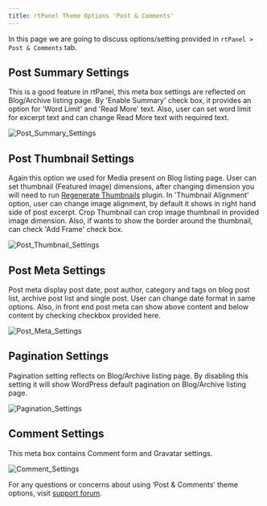 ```yaml
---
title: rtPanel Theme Options 'Post & Comments'
---
```


In this page we are going to discuss options/setting provided in `rtPanel > Post & Comments` tab.



## Post Summary Settings



This is a good feature in rtPanel, this meta box settings are reflected on Blog/Archive listing page. By 'Enable Summary' check box, it provides an option for 'Word Limit' and 'Read More' text. Also, user can set word limit for excerpt text and can change Read More text with required text.

![Post_Summary_Settings](https://rtcamp.com/wp-content/uploads/2014/02/Post_Summary_Settings.png)



## Post Thumbnail Settings



Again this option we used for Media present on Blog listing page. User can set thumbnail (Featured image) dimensions, after changing dimension you will need to run [Regenerate Thumbnails](http://wordpress.org/plugins/regenerate-thumbnails/) plugin. In 'Thumbnail Alignment' option, user can change image alignment, by default it shows in right hand side of post excerpt. Crop Thumbnail can crop image thumbnail in provided image dimension. Also, if wants to show the border around the thumbnail, can check 'Add Frame' check box.

![Post_Thumbnail_Settings](https://rtcamp.com/wp-content/uploads/2014/02/Post_Thumbnail_Settings.png)



## Post Meta Settings



Post meta display post date, post author, category and tags on blog post list, archive post list and single post. User can change date format in same options. Also, in front end post meta can show above content and below content by checking checkbox provided here.

![Post_Meta_Settings](https://rtcamp.com/wp-content/uploads/2014/02/Post_Meta_Settings.png)



## Pagination Settings


Pagination setting reflects on Blog/Archive listing page. By disabling this setting it will show WordPress default pagination on Blog/Archive listing page.

![Pagination_Settings](https://rtcamp.com/wp-content/uploads/2014/02/Pagination_Settings.png)



## Comment Settings


This meta box contains Comment form and Gravatar settings.

![Comment_Settings](https://rtcamp.com/wp-content/uploads/2014/02/Comment_Settings.png)

For any questions or concerns about using ‘Post & Comments’ theme options, visit [support forum](https://rtcamp.com/support/forum/rtpanel/).
